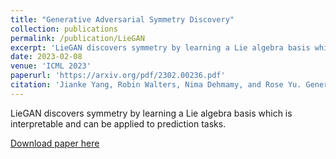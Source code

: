 ```yaml
---
title: "Generative Adversarial Symmetry Discovery"
collection: publications
permalink: /publication/LieGAN
excerpt: 'LieGAN discovers symmetry by learning a Lie algebra basis which is interpretable and can be applied to prediction tasks.'
date: 2023-02-08
venue: 'ICML 2023'
paperurl: 'https://arxiv.org/pdf/2302.00236.pdf'
citation: 'Jianke Yang, Robin Walters, Nima Dehmamy, and Rose Yu. Generative adversarial symmetry discovery. International Conference on Machine Learning, 2023.'
---
```

LieGAN discovers symmetry by learning a Lie algebra basis which is interpretable and can be applied to prediction tasks.

[Download paper here](https://arxiv.org/pdf/2302.00236.pdf)
